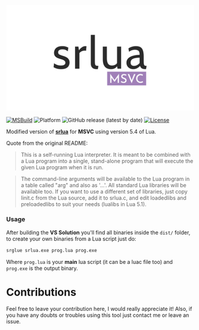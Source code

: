 [![srlua-vc](banner.png)]()

[![MSBuild](https://github.com/oAGoulart/srlua-vc/actions/workflows/msbuild.yml/badge.svg)](https://github.com/oAGoulart/srlua-vc/actions/workflows/msbuild.yml)
![Platform](https://img.shields.io/badge/platform-win--32%20%7C%20win--64-blue)
![GitHub release (latest by date)](https://img.shields.io/github/v/release/oAGoulart/srlua-vc?color=green)
[![License](https://img.shields.io/badge/license-MIT-informational.svg)](https://opensource.org/licenses/MIT)

Modified version of **[srlua]** for **MSVC** using version 5.4 of Lua.

Quote from the original README:

> This is a self-running Lua interpreter. It is meant to be combined with
> a Lua program  into a single, stand-alone program that  will execute the
> given Lua program when it is run.

> The command-line  arguments will be  available to  the Lua program  in a
> table called "arg" and also as '...'. All standard Lua libraries will be
> available too.  If you want  to use a  different set of  libraries, just
> copy linit.c from the Lua source, add it to srlua.c, and edit loadedlibs
> and preloadedlibs to suit your needs (lualibs in Lua 5.1).

### Usage

After building the **VS Solution** you'll find all binaries inside the `dist/`
folder, to create your own binaries from a Lua script just do:

```sh
srglue srlua.exe prog.lua prog.exe
```

Where `prog.lua` is your **main** lua script (it can be a luac file too) and
`prog.exe` is the output binary.

# Contributions

Feel free to leave your contribution here, I would really appreciate it!
Also, if you have any doubts or troubles using this tool just contact me or leave an issue.

[srlua]: https://web.tecgraf.puc-rio.br/~lhf/ftp/lua/#srlua
